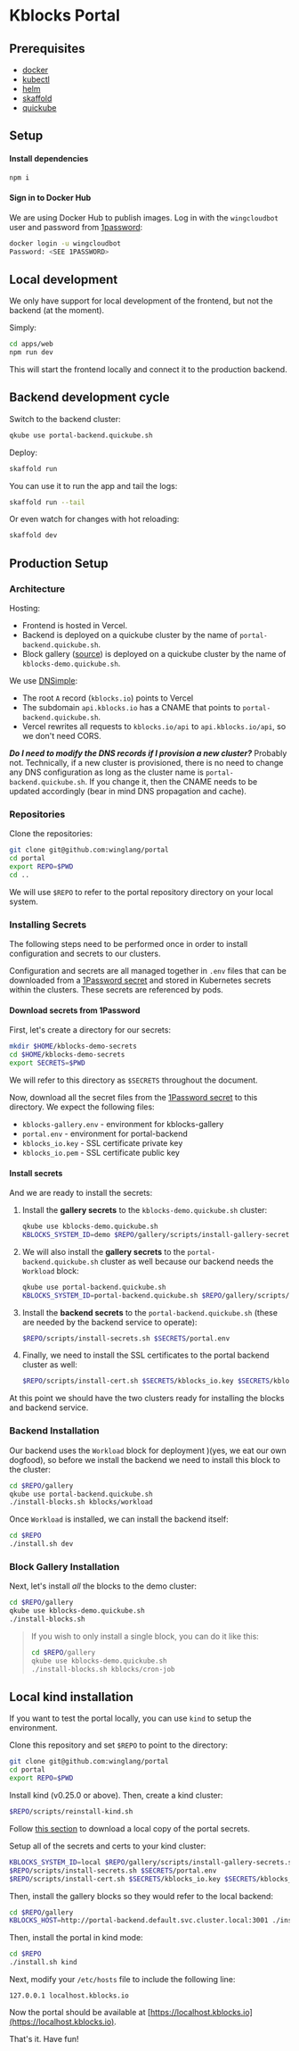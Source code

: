 # Kblocks Portal

## Prerequisites

- [docker](https://www.docker.com/)
- [kubectl](https://kubernetes.io/docs/reference/kubectl/)
- [helm](https://helm.sh/)
- [skaffold](https://skaffold.dev/)
- [quickube](https://github.com/winglang/quickube)

## Setup

#### Install dependencies

```sh
npm i
```

#### Sign in to Docker Hub

We are using Docker Hub to publish images. Log in with the `wingcloudbot` user and password from [1password]:

```sh
docker login -u wingcloudbot
Password: <SEE 1PASSWORD>
```

[1password]: https://start.1password.com/open/i?a=E2C6K5R5T5BZFDLNI34WC55CCU&v=gb5pxjy6oqlfg4rbxjfiwapmwy&i=lzd45n6b5mraghh53hnq74hccy&h=wingcloud.1password.com

## Local development

We only have support for local development of the frontend, but not the backend (at the moment).

Simply:

```sh
cd apps/web
npm run dev
```

This will start the frontend locally and connect it to the production backend.

## Backend development cycle

Switch to the backend cluster:

```sh
qkube use portal-backend.quickube.sh
```

Deploy:

```sh
skaffold run
```

You can use it to run the app and tail the logs:

```sh
skaffold run --tail
```

Or even watch for changes with hot reloading:

```sh
skaffold dev
```

## Production Setup

### Architecture

Hosting:

* Frontend is hosted in Vercel.
* Backend is deployed on a quickube cluster by the name of `portal-backend.quickube.sh`.
* Block gallery ([source](https://github.com/winglang/kblocks-gallery)) is deployed on a quickube cluster by the name of `kblocks-demo.quickube.sh`.

We use [DNSimple](https://dnsimple.com/a/137210/domains/kblocks.io):

* The root `A` record (`kblocks.io`) points to Vercel
* The subdomain `api.kblocks.io` has a CNAME that points to `portal-backend.quickube.sh`.
* Vercel rewrites all requests to `kblocks.io/api` to `api.kblocks.io/api`, so we don't need CORS.

***Do I need to modify the DNS records if I provision a new cluster?*** Probably not. Technically,
if a new cluster is provisioned, there is no need to change any DNS configuration as long as the
cluster name is `portal-backend.quickube.sh`. If you change it, then the CNAME needs to be updated
accordingly (bear in mind DNS propagation and cache).

### Repositories

Clone the repositories:

```sh
git clone git@github.com:winglang/portal
cd portal
export REPO=$PWD
cd ..
```

We will use `$REPO` to refer to the portal repository directory on your local system.

### Installing Secrets

The following steps need to be performed once in order to install configuration and secrets to our
clusters.

Configuration and secrets are all managed together in `.env` files that can be downloaded from a [1Password secret] and
stored in Kubernetes secrets within the clusters. These secrets are referenced by pods.

#### Download secrets from 1Password

First, let's create a directory for our secrets:

```sh
mkdir $HOME/kblocks-demo-secrets
cd $HOME/kblocks-demo-secrets
export SECRETS=$PWD
```

We will refer to this directory as `$SECRETS` throughout the document.

Now, download all the secret files from the [1Password secret] to this directory. We expect the
following files:

* `kblocks-gallery.env` - environment for kblocks-gallery
* `portal.env` - environment for portal-backend
* `kblocks_io.key` - SSL certificate private key
* `kblocks_io.pem` - SSL certificate public key

#### Install secrets

And we are ready to install the secrets:

1. Install the **gallery secrets** to the `kblocks-demo.quickube.sh` cluster:

    ```sh
    qkube use kblocks-demo.quickube.sh
    KBLOCKS_SYSTEM_ID=demo $REPO/gallery/scripts/install-gallery-secrets.sh $SECRETS/kblocks-gallery.env
    ```

3. We will also install the **gallery secrets** to the `portal-backend.quickube.sh` cluster as well
   because our backend needs the `Workload` block:

    ```sh
    qkube use portal-backend.quickube.sh
    KBLOCKS_SYSTEM_ID=portal-backend.quickube.sh $REPO/gallery/scripts/install-gallery-secrets.sh $SECRETS/kblocks-gallery.env
    ```

4. Install the **backend secrets** to the `portal-backend.quickube.sh` (these are needed by the
   backend service to operate):

    ```sh
    $REPO/scripts/install-secrets.sh $SECRETS/portal.env
    ```

5. Finally, we need to install the SSL certificates to the portal backend cluster as well:

    ```sh
    $REPO/scripts/install-cert.sh $SECRETS/kblocks_io.key $SECRETS/kblocks_io.pem
    ```

At this point we should have the two clusters ready for installing the blocks and backend service.

### Backend Installation

Our backend uses the `Workload` block for deployment )(yes, we eat our own dogfood), so before we install the backend
we need to install this block to the cluster:

```sh
cd $REPO/gallery
qkube use portal-backend.quickube.sh
./install-blocks.sh kblocks/workload
```

Once `Workload` is installed, we can install the backend itself:

```sh
cd $REPO
./install.sh dev
```

### Block Gallery Installation

Next, let's install *all* the blocks to the demo cluster:

```sh
cd $REPO/gallery
qkube use kblocks-demo.quickube.sh
./install-blocks.sh
```

> If you wish to only install a single block, you can do it like this:
> ```sh
> cd $REPO/gallery
> qkube use kblocks-demo.quickube.sh
> ./install-blocks.sh kblocks/cron-job
> ```

## Local kind installation

If you want to test the portal locally, you can use `kind` to setup the environment.

Clone this repository and set `$REPO` to point to the directory:

```sh
git clone git@github.com:winglang/portal
cd portal
export REPO=$PWD
```

Install kind (v0.25.0 or above). Then, create a kind cluster:

```sh
$REPO/scripts/reinstall-kind.sh
```

Follow [this section](#download-secrets-from-1password) to download a local copy of the portal secrets.

Setup all of the secrets and certs to your kind cluster:

```sh
KBLOCKS_SYSTEM_ID=local $REPO/gallery/scripts/install-gallery-secrets.sh $SECRETS/kblocks-gallery.env
$REPO/scripts/install-secrets.sh $SECRETS/portal.env
$REPO/scripts/install-cert.sh $SECRETS/kblocks_io.key $SECRETS/kblocks_io.pem
```

Then, install the gallery blocks so they would refer to the local backend:

```sh
cd $REPO/gallery
KBLOCKS_HOST=http://portal-backend.default.svc.cluster.local:3001 ./install-blocks.sh
```

Then, install the portal in kind mode:

```sh
cd $REPO
./install.sh kind
```

Next, modify your `/etc/hosts` file to include the following line:

```
127.0.0.1 localhost.kblocks.io
```

Now the portal should be available at [https://localhost.kblocks.io](https://localhost.kblocks.io).

That's it. Have fun!

[1Password secret]: https://start.1password.com/open/i?a=E2C6K5R5T5BZFDLNI34WC55CCU&v=gb5pxjy6oqlfg4rbxjfiwapmwy&i=t2dmpkwt5hufldsxzhnnw43d5i&h=wingcloud.1password.com
